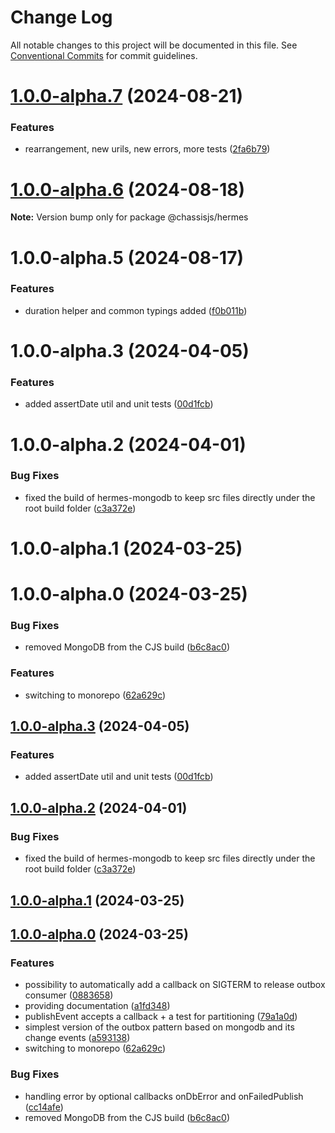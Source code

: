 # Change Log

All notable changes to this project will be documented in this file.
See [Conventional Commits](https://conventionalcommits.org) for commit guidelines.

# [1.0.0-alpha.7](https://github.com/chassisjs/hermes/compare/@chassisjs/hermes@1.0.0-alpha.6...@chassisjs/hermes@1.0.0-alpha.7) (2024-08-21)

### Features

- rearrangement, new urils, new errors, more tests ([2fa6b79](https://github.com/chassisjs/hermes/commit/2fa6b79fe4199e9ff614b04512a6f4bd44aaaa35))

# [1.0.0-alpha.6](https://github.com/chassisjs/hermes/compare/@chassisjs/hermes@1.0.0-alpha.5...@chassisjs/hermes@1.0.0-alpha.6) (2024-08-18)

**Note:** Version bump only for package @chassisjs/hermes

# 1.0.0-alpha.5 (2024-08-17)

### Features

- duration helper and common typings added ([f0b011b](https://github.com/chassisjs/hermes/commit/f0b011b741658a2e7320179f459f51d8299de2a4))

# 1.0.0-alpha.3 (2024-04-05)

### Features

- added assertDate util and unit tests ([00d1fcb](https://github.com/chassisjs/hermes/commit/00d1fcbecc1217fe049793eef84f208227c482ff))

# 1.0.0-alpha.2 (2024-04-01)

### Bug Fixes

- fixed the build of hermes-mongodb to keep src files directly under the root build folder ([c3a372e](https://github.com/chassisjs/hermes/commit/c3a372e4672c9e85d7881a415cc1a0464686c5ec))

# 1.0.0-alpha.1 (2024-03-25)

# 1.0.0-alpha.0 (2024-03-25)

### Bug Fixes

- removed MongoDB from the CJS build ([b6c8ac0](https://github.com/chassisjs/hermes/commit/b6c8ac0c0cf30d6562a15a3cb391890a7223fffd))

### Features

- switching to monorepo ([62a629c](https://github.com/chassisjs/hermes/commit/62a629cc6b8e3ce40e9d413355e5a6cf5044204a))

## [1.0.0-alpha.3](https://github.com/chassisjs/hermes/compare/v1.0.0-alpha.2...v1.0.0-alpha.3) (2024-04-05)

### Features

- added assertDate util and unit tests ([00d1fcb](https://github.com/chassisjs/hermes/commit/00d1fcbecc1217fe049793eef84f208227c482ff))

## [1.0.0-alpha.2](https://github.com/chassisjs/hermes/compare/v1.0.0-alpha.1...v1.0.0-alpha.2) (2024-04-01)

### Bug Fixes

- fixed the build of hermes-mongodb to keep src files directly under the root build folder ([c3a372e](https://github.com/chassisjs/hermes/commit/c3a372e4672c9e85d7881a415cc1a0464686c5ec))

## [1.0.0-alpha.1](https://github.com/chassisjs/hermes/compare/v1.0.0-alpha.0...v1.0.0-alpha.1) (2024-03-25)

## [1.0.0-alpha.0](https://github.com/chassisjs/hermes/compare/a59313897e62e604bf00b8293d69c77b00f98dc7...v1.0.0-alpha.0) (2024-03-25)

### Features

- possibility to automatically add a callback on SIGTERM to release outbox consumer ([0883658](https://github.com/chassisjs/hermes/commit/088365889b705404d4d83550532ca176a1887295))
- providing documentation ([a1fd348](https://github.com/chassisjs/hermes/commit/a1fd348d45a23b0933c444619d1b5fd04da3463e))
- publishEvent accepts a callback + a test for partitioning ([79a1a0d](https://github.com/chassisjs/hermes/commit/79a1a0da65c104d9e70b7fc6630fe6f5f6dbc30a))
- simplest version of the outbox pattern based on mongodb and its change events ([a593138](https://github.com/chassisjs/hermes/commit/a59313897e62e604bf00b8293d69c77b00f98dc7))
- switching to monorepo ([62a629c](https://github.com/chassisjs/hermes/commit/62a629cc6b8e3ce40e9d413355e5a6cf5044204a))

### Bug Fixes

- handling error by optional callbacks onDbError and onFailedPublish ([cc14afe](https://github.com/chassisjs/hermes/commit/cc14afe8662daf0a60d3089452f5d98b637de5ba))
- removed MongoDB from the CJS build ([b6c8ac0](https://github.com/chassisjs/hermes/commit/b6c8ac0c0cf30d6562a15a3cb391890a7223fffd))
